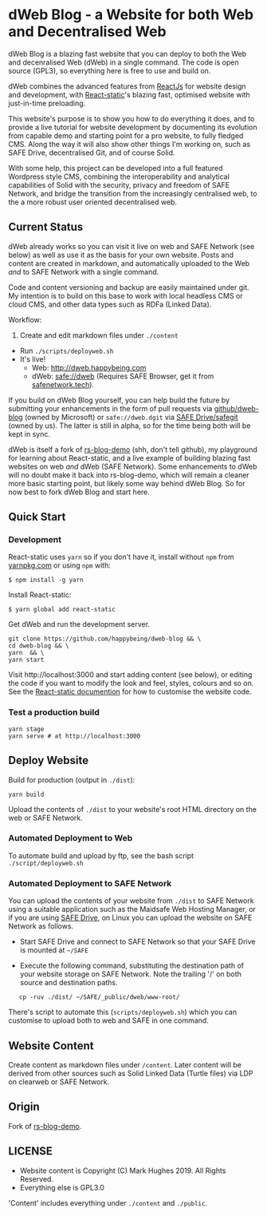 # dWeb Blog - a Website for both Web and Decentralised Web

dWeb Blog is a blazing fast website that you can deploy to both the Web and decenralised Web (dWeb) in a single command. The code is open source (GPL3), so everything here is free to use and build on.

dWeb combines the advanced features from [ReactJs](http://reactjs.org/) for website design and development, with [React-static](https://github.com/nozzle/react-static)'s blazing fast, optimised website with just-in-time preloading.

This website's purpose is to show you how to do everything it does, and to provide a live tutorial for website development by documenting its evolution from capable demo and starting point for a pro website, to fully fledged CMS. Along the way it will also show other things I'm working on, such as SAFE Drive, decentralised Git, and of course Solid.

With some help, this project can be developed into a full featured Wordpress style CMS, combining the interoperability and analytical capabilities of Solid with the security, privacy and freedom of SAFE Network, and bridge the transition from the increasingly centralised web, to the a more robust user oriented decentralised web.

## Current Status

dWeb already works so you can visit it live on web and SAFE Network (see below) as well as use it as the basis for your own website.
Posts and content are created in markdown, and automatically uploaded to the Web *and* to SAFE Network with a single command.

Code and content versioning and backup are easily maintained under git. My intention is to build on this base to work with local headless CMS or cloud CMS, and other data types such as RDFa (Linked Data).

Workflow:

1. Create and edit markdown files under `./content`
 - Run `./scripts/deployweb.sh`
 - It's live!
    * Web:  http://dweb.happybeing.com
    * dWeb: [safe://dweb](safe://dweb) (Requires SAFE Browser, get it from [safenetwork.tech](https://safenetwork.tech)).

If you build on dWeb Blog yourself, you can help build the future by submitting your enhancements in the form of pull requests via [github/dweb-blog](https://github.com/happybeing/dweb-blog) (owned by Microsoft) or `safe://dweb.dgit` via [SAFE Drive/safegit](https://github.com/happybeing/safe-drive) (owned by us). The latter is still in alpha, so for the time being both will be kept in sync.

dWeb is itself a fork of [rs-blog-demo](https://github.com/happybeing/rs-blog-demo) (shh, don't tell github), my playground for learning about React-static, and a live example of building blazing fast websites on web *and* dWeb (SAFE Network). Some enhancements to dWeb will no doubt make it back into rs-blog-demo, which will remain a cleaner more basic starting point, but likely some way behind dWeb Blog. So for now best to fork dWeb Blog and start here.

## Quick Start

### Development

React-static uses `yarn` so if you don't have it, install without `npm` from [yarnpkg.com](https://yarnpkg.com) or using `npm` with:
```
$ npm install -g yarn
```

Install React-static:
```
$ yarn global add react-static
```
Get dWeb and run the development server.
```
git clone https://github.com/happybeing/dweb-blog && \
cd dweb-blog && \
yarn  && \
yarn start
```

Visit http://localhost:3000 and start adding content (see below), or editing the code if you want to modify the look and feel, styles, colours and so on. See the [React-static documention](https://github.com/nozzle/react-static#react-static) for how to customise the website code.

### Test a production build

```
yarn stage
yarn serve # at http://localhost:3000
```

## Deploy Website

Build for production (output in `./dist`):

```
yarn build
```
Upload the contents of `./dist` to your website's root HTML directory on the web or SAFE Network.

### Automated Deployment to Web

To automate build and upload by ftp, see the bash script `./script/deployweb.sh`

### Automated Deployment to SAFE Network

You can upload the contents of your website from `./dist` to SAFE Network using a suitable application such as the Maidsafe Web Hosting Manager, or if you are using [SAFE Drive](https://github.com/happybeing/safe-drive), on Linux you can upload the website on SAFE Network as follows.

- Start SAFE Drive and connect to SAFE Network so that your SAFE Drive is mounted at `~/SAFE`

- Execute the following command, substituting the destination path of your website storage on SAFE Network. Note the trailing '/' on both source and destination paths.

```
   cp -ruv ./dist/ ~/SAFE/_public/dweb/www-root/
```
There's script to automate this (`scripts/deployweb.sh`) which you can customise to upload both to web and SAFE in one command.

## Website Content

Create content as markdown files under `/content`. Later content will be derived from other sources such as Solid Linked Data (Turtle files) via LDP on clearweb or SAFE Network.

## Origin

Fork of [rs-blog-demo](https://github.com/happybeing/rs-blog-demo).

## LICENSE

- Website content is Copyright (C) Mark Hughes 2019. All Rights Reserved.
- Everything else is GPL3.0

'Content' includes everything under `./content` and `./public`.
